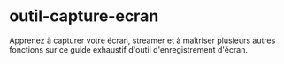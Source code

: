 # outil-capture-ecran
Apprenez à capturer votre écran, streamer et à maîtriser plusieurs autres fonctions sur ce guide exhaustif d'outil d'enregistrement d'écran.
